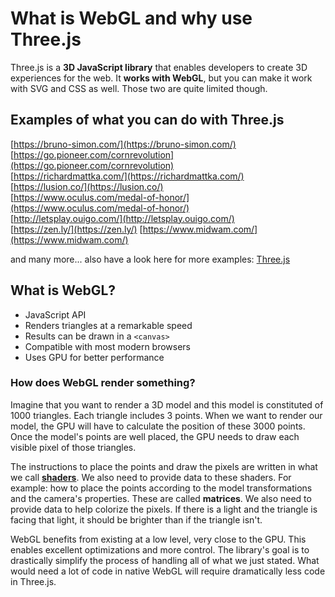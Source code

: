 # What is WebGL and why use Three.js

Three.js is a **3D JavaScript library** that enables developers to create 3D experiences for the web. It **works with WebGL**, but you can make it work with SVG and CSS as well. Those two are quite limited though.

## Examples of what you can do with Three.js

[https://bruno-simon.com/](https://bruno-simon.com/)  
[https://go.pioneer.com/cornrevolution](https://go.pioneer.com/cornrevolution)  
[https://richardmattka.com/](https://richardmattka.com/)  
[https://lusion.co/](https://lusion.co/)  
[https://www.oculus.com/medal-of-honor/](https://www.oculus.com/medal-of-honor/)  
[http://letsplay.ouigo.com/](http://letsplay.ouigo.com/)  
[https://zen.ly/](https://zen.ly/)
[https://www.midwam.com/](https://www.midwam.com/)

and many more... also have a look here for more examples: [Three.js](https://threejs.org/)

## What is WebGL?

- JavaScript API
- Renders triangles at a remarkable speed
- Results can be drawn in a `<canvas>`
- Compatible with most modern browsers
- Uses GPU for better performance

### How does WebGL render something?

Imagine that you want to render a 3D model and this model is constituted of 1000 triangles. Each triangle includes 3 points. When we want to render our model, the GPU will have to calculate the position of these 3000 points. Once the model's points are well placed, the GPU needs to draw each visible pixel of those triangles.

The instructions to place the points and draw the pixels are written in what we call **[shaders](https://en.wikipedia.org/wiki/Shader)**. We also need to provide data to these shaders. For example: how to place the points according to the model transformations and the camera's properties. These are called **matrices**. We also need to provide data to help colorize the pixels. If there is a light and the triangle is facing that light, it should be brighter than if the triangle isn't.

WebGL benefits from existing at a low level, very close to the GPU. This enables excellent optimizations and more control. The library's goal is to drastically simplify the process of handling all of what we just stated. What would need a lot of code in native WebGL will require dramatically less code in Three.js.
